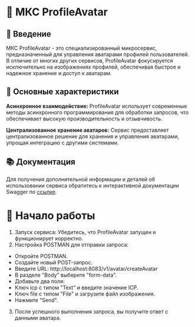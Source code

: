 # 🚀 МКС ProfileAvatar
## 📌 Введение
МКС ProfileAvatar - это специализированный микросервис, предназначенный для управления аватарами профилей пользователей. В отличие от многих других сервисов, ProfileAvatar фокусируется исключительно на изображениях профилей, обеспечивая быстрое и надежное хранение и доступ к аватарам.

## 🌟 Основные характеристики

**Асинхронное взаимодействие:** ProfileAvatar использует современные методы асинхронного программирования для обработки запросов, что обеспечивает высокую производительность и отзывчивость.

**Централизованное хранение аватаров:** Сервис предоставляет централизованное решение для хранения и управления аватарами, упрощая интеграцию с другими системами.

## 📚 Документация
Для получения дополнительной информации и деталей об использовании сервиса обратитесь к интерактивной документации Swagger по [ссылке](http://localhost:8083/swagger-ui/index.html).

# 🚀 Начало работы

1. Запуск сервиса: Убедитесь, что ProfileAvatar запущен и функционирует корректно.
2. Настройка POSTMAN для отправки запроса:
* Откройте POSTMAN.
* Создайте новый POST-запрос.
* Введите URL: http://localhost:8083/v1/avatar/createAvatar
* В разделе "Body" выберите "form-data".
* Добавьте два поля:
* Ключ icp с типом "Text" и введите значение ICP.
* Ключ file с типом "File" и загрузите файл изображения.
* Нажмите "Send".
3. После успешного выполнения запроса, вы получите ответ с данными аватара.
